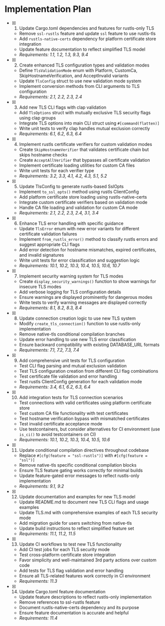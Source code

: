 # Implementation Plan

- [x] 1. Update Cargo.toml dependencies and features for rustls-only TLS

  - Remove `ssl-rustls` feature and update `ssl` feature to use rustls-tls
  - Add `rustls-native-certs` dependency for platform certificate store integration
  - Update feature documentation to reflect simplified TLS model
  - _Requirements: 1.1, 1.2, 1.3, 9.3, 9.4_

- [x] 2. Create enhanced TLS configuration types and validation modes

  - Define `TlsValidationMode` enum with Platform, CustomCa, SkipHostnameVerification, and AcceptInvalid variants
  - Update `TlsConfig` struct to use new validation mode system
  - Implement conversion methods from CLI arguments to TLS configuration
  - _Requirements: 2.1, 2.2, 2.3, 2.4_

- [x] 3. Add new TLS CLI flags with clap validation

  - Add `TlsOptions` struct with mutually exclusive TLS security flags using clap groups
  - Integrate TLS options into main CLI struct using `#[command(flatten)]`
  - Write unit tests to verify clap handles mutual exclusion correctly
  - _Requirements: 6.1, 6.2, 6.3, 6.4_

- [x] 4. Implement rustls certificate verifiers for custom validation modes

  - Create `SkipHostnameVerifier` that validates certificate chain but skips hostname checks
  - Create `AcceptAllVerifier` that bypasses all certificate validation
  - Implement certificate loading utilities for custom CA files
  - Write unit tests for each verifier type
  - _Requirements: 3.2, 3.3, 4.1, 4.2, 4.3, 5.1, 5.2_

- [x] 5. Update TlsConfig to generate rustls-based SslOpts

  - Implement `to_ssl_opts()` method using rustls ClientConfig
  - Add platform certificate store loading using rustls-native-certs
  - Integrate custom certificate verifiers based on validation mode
  - Handle CA file loading and validation for custom CA mode
  - _Requirements: 2.1, 2.2, 2.3, 2.4, 3.1, 3.4_

- [x] 6. Enhance TLS error handling with specific guidance

  - Update `TlsError` enum with new error variants for different certificate validation failures
  - Implement `from_rustls_error()` method to classify rustls errors and suggest appropriate CLI flags
  - Add error detection for hostname mismatches, expired certificates, and invalid signatures
  - Write unit tests for error classification and suggestion logic
  - _Requirements: 10.1, 10.2, 10.3, 10.4, 10.5, 10.6, 10.7_

- [x] 7. Implement security warning system for TLS modes

  - Create `display_security_warnings()` function to show warnings for insecure TLS modes
  - Add verbose logging for TLS configuration details
  - Ensure warnings are displayed prominently for dangerous modes
  - Write tests to verify warning messages are displayed correctly
  - _Requirements: 8.1, 8.2, 8.3, 8.4_

- [x] 8. Update connection creation logic to use new TLS system

  - Modify `create_tls_connection()` function to use rustls-only implementation
  - Remove native-tls conditional compilation branches
  - Update error handling to use new TLS error classification
  - Ensure backward compatibility with existing DATABASE_URL formats
  - _Requirements: 7.1, 7.2, 7.3, 7.4_

- [x] 9. Add comprehensive unit tests for TLS configuration

  - Test CLI flag parsing and mutual exclusion validation
  - Test TLS configuration creation from different CLI flag combinations
  - Test certificate file validation and error handling
  - Test rustls ClientConfig generation for each validation mode
  - _Requirements: 3.4, 6.1, 6.2, 6.3, 6.4_

- [x] 10. Add integration tests for TLS connection scenarios

  - Test connections with valid certificates using platform certificate store
  - Test custom CA file functionality with test certificates
  - Test hostname verification bypass with mismatched certificates
  - Test invalid certificate acceptance mode
  - Use testcontainers, but consider alternatives for CI environment (use `is_ci()` to avoid testcontainers on CI)
  - _Requirements: 10.1, 10.2, 10.3, 10.4, 10.5, 10.6_

- [x] 11. Update conditional compilation directives throughout codebase

  - Replace `#[cfg(feature = "ssl-rustls")]` with `#[cfg(feature = "ssl")]`
  - Remove native-tls specific conditional compilation blocks
  - Ensure TLS feature gating works correctly for minimal builds
  - Update feature-gated error messages to reflect rustls-only implementation
  - _Requirements: 9.1, 9.2_

- [x] 12. Update documentation and examples for new TLS model

  - Update README.md to document new TLS CLI flags and usage examples
  - Update TLS.md with comprehensive examples of each TLS security mode
  - Add migration guide for users switching from native-tls
  - Update build instructions to reflect simplified feature set
  - _Requirements: 11.1, 11.2, 11.5_

- [x] 13. Update CI workflows to test new TLS functionality

  - Add CI test jobs for each TLS security mode
  - Test cross-platform certificate store integration
  - Favor simplicity and well-maintained 3rd party actions over custom code
  - Add tests for TLS flag validation and error handling
  - Ensure all TLS-related features work correctly in CI environment
  - _Requirements: 11.3_

- [x] 14. Update Cargo.toml feature documentation

  - Update feature descriptions to reflect rustls-only implementation
  - Remove references to ssl-rustls feature
  - Document rustls-native-certs dependency and its purpose
  - Ensure feature documentation is accurate and helpful
  - _Requirements: 11.4_
